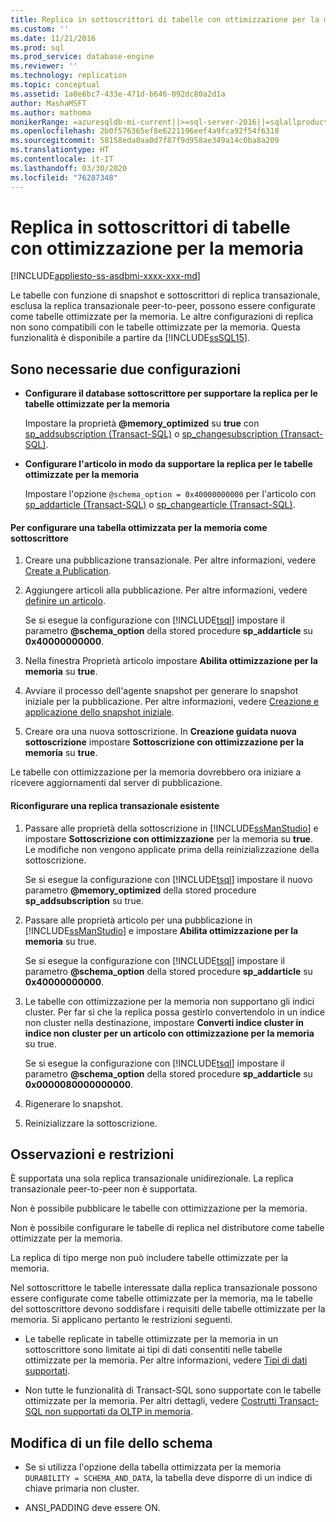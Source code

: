 ```yaml
---
title: Replica in sottoscrittori di tabelle con ottimizzazione per la memoria | Microsoft Docs
ms.custom: ''
ms.date: 11/21/2016
ms.prod: sql
ms.prod_service: database-engine
ms.reviewer: ''
ms.technology: replication
ms.topic: conceptual
ms.assetid: 1a8e6bc7-433e-471d-b646-092dc80a2d1a
author: MashaMSFT
ms.author: mathoma
monikerRange: =azuresqldb-mi-current||>=sql-server-2016||=sqlallproducts-allversions
ms.openlocfilehash: 2b0f576365ef8e6221196eef4a9fca92f54f6318
ms.sourcegitcommit: 58158eda0aa0d7f87f9d958ae349a14c0ba8a209
ms.translationtype: HT
ms.contentlocale: it-IT
ms.lasthandoff: 03/30/2020
ms.locfileid: "76287348"
---
```

# <a name="replication-to-memory-optimized-table-subscribers"></a>Replica in sottoscrittori di tabelle con ottimizzazione per la memoria
[!INCLUDE[appliesto-ss-asdbmi-xxxx-xxx-md](../../includes/appliesto-ss-asdbmi-xxxx-xxx-md.md)]

  Le tabelle con funzione di snapshot e sottoscrittori di replica transazionale, esclusa la replica transazionale peer-to-peer, possono essere configurate come tabelle ottimizzate per la memoria. Le altre configurazioni di replica non sono compatibili con le tabelle ottimizzate per la memoria. Questa funzionalità è disponibile a partire da [!INCLUDE[ssSQL15](../../includes/sssql15-md.md)].  
  
## <a name="two-configurations-are-required"></a>Sono necessarie due configurazioni  
  
-   **Configurare il database sottoscrittore per supportare la replica per le tabelle ottimizzate per la memoria**  
  
     Impostare la proprietà **\@memory_optimized** su **true** con [sp_addsubscription &#40;Transact-SQL&#41;](../../relational-databases/system-stored-procedures/sp-addsubscription-transact-sql.md) o [sp_changesubscription &#40;Transact-SQL&#41;](../../relational-databases/system-stored-procedures/sp-changesubscription-transact-sql.md).  
  
-   **Configurare l'articolo in modo da supportare la replica per le tabelle ottimizzate per la memoria**  
  
     Impostare l'opzione `@schema_option = 0x40000000000` per l'articolo con [sp_addarticle &#40;Transact-SQL&#41;](../../relational-databases/system-stored-procedures/sp-addarticle-transact-sql.md) o [sp_changearticle &#40;Transact-SQL&#41;](../../relational-databases/system-stored-procedures/sp-changearticle-transact-sql.md).  
  
#### <a name="to-configure-a-memory-optimized-table-as-a-subscriber"></a>Per configurare una tabella ottimizzata per la memoria come sottoscrittore  
  
1.  Creare una pubblicazione transazionale. Per altre informazioni, vedere [Create a Publication](../../relational-databases/replication/publish/create-a-publication.md).  
  
2.  Aggiungere articoli alla pubblicazione. Per altre informazioni, vedere [definire un articolo](../../relational-databases/replication/publish/define-an-article.md).  
  
     Se si esegue la configurazione con [!INCLUDE[tsql](../../includes/tsql-md.md)] impostare il parametro **\@schema_option** della stored procedure **sp_addarticle** su   
    **0x40000000000**.  
  
3.  Nella finestra Proprietà articolo impostare **Abilita ottimizzazione per la memoria** su **true**.  
  
4.  Avviare il processo dell'agente snapshot per generare lo snapshot iniziale per la pubblicazione. Per altre informazioni, vedere [Creazione e applicazione dello snapshot iniziale](../../relational-databases/replication/create-and-apply-the-initial-snapshot.md).  
  
5.  Creare ora una nuova sottoscrizione. In **Creazione guidata nuova sottoscrizione** impostare **Sottoscrizione con ottimizzazione per la memoria** su **true**.  

 Le tabelle con ottimizzazione per la memoria dovrebbero ora iniziare a ricevere aggiornamenti dal server di pubblicazione.  
  
#### <a name="reconfigure-an-existing-transaction-replication"></a>Riconfigurare una replica transazionale esistente  
  
1.  Passare alle proprietà della sottoscrizione in [!INCLUDE[ssManStudio](../../includes/ssmanstudio-md.md)] e impostare **Sottoscrizione con ottimizzazione** per la memoria su **true**. Le modifiche non vengono applicate prima della reinizializzazione della sottoscrizione.  
  
     Se si esegue la configurazione con [!INCLUDE[tsql](../../includes/tsql-md.md)] impostare il nuovo parametro **\@memory_optimized** della stored procedure **sp_addsubscription** su true.  
  
2.  Passare alle proprietà articolo per una pubblicazione in [!INCLUDE[ssManStudio](../../includes/ssmanstudio-md.md)] e impostare **Abilita ottimizzazione per la memoria** su true.  
  
     Se si esegue la configurazione con [!INCLUDE[tsql](../../includes/tsql-md.md)] impostare il parametro **\@schema_option** della stored procedure **sp_addarticle** su   
    **0x40000000000**.  
  
3.  Le tabelle con ottimizzazione per la memoria non supportano gli indici cluster. Per far sì che la replica possa gestirlo convertendolo in un indice non cluster nella destinazione, impostare **Converti indice cluster in indice non cluster per un articolo con ottimizzazione per la memoria** su true.  
  
     Se si esegue la configurazione con [!INCLUDE[tsql](../../includes/tsql-md.md)] impostare il parametro **\@schema_option** della stored procedure **sp_addarticle** su **0x0000080000000000**.  
  
4.  Rigenerare lo snapshot.  
  
5.  Reinizializzare la sottoscrizione.  
  
## <a name="remarks-and-restrictions"></a>Osservazioni e restrizioni  
 È supportata una sola replica transazionale unidirezionale. La replica transazionale peer-to-peer non è supportata.  
  
 Non è possibile pubblicare le tabelle con ottimizzazione per la memoria.  
  
 Non è possibile configurare le tabelle di replica nel distributore come tabelle ottimizzate per la memoria.  
  
 La replica di tipo merge non può includere tabelle ottimizzate per la memoria.  
  
 Nel sottoscrittore le tabelle interessate dalla replica transazionale possono essere configurate come tabelle ottimizzate per la memoria, ma le tabelle del sottoscrittore devono soddisfare i requisiti delle tabelle ottimizzate per la memoria. Si applicano pertanto le restrizioni seguenti.  
 
-   Le tabelle replicate in tabelle ottimizzate per la memoria in un sottoscrittore sono limitate ai tipi di dati consentiti nelle tabelle ottimizzate per la memoria. Per altre informazioni, vedere [Tipi di dati supportati](../../relational-databases/in-memory-oltp/supported-data-types-for-in-memory-oltp.md).  
  
-   Non tutte le funzionalità di Transact-SQL sono supportate con le tabelle ottimizzate per la memoria. Per altri dettagli, vedere [Costrutti Transact-SQL non supportati da OLTP in memoria](../../relational-databases/in-memory-oltp/transact-sql-constructs-not-supported-by-in-memory-oltp.md).  
  
##  <a name="modifying-a-schema-file"></a><a name="Schema"></a> Modifica di un file dello schema  
  
-   Se si utilizza l'opzione della tabella ottimizzata per la memoria `DURABILITY = SCHEMA_AND_DATA`, la tabella deve disporre di un indice di chiave primaria non cluster.  
  
-   ANSI_PADDING deve essere ON.  
  
  
  
